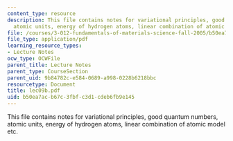 ```yaml
---
content_type: resource
description: This file contains notes for variational principles, good quantum numbers,
  atomic units, energy of hydrogen atoms, linear combination of atomic model etc.
file: /courses/3-012-fundamentals-of-materials-science-fall-2005/b50ea7acb67c3fbfc3d1cdeb6fb9e145_lec09b.pdf
file_type: application/pdf
learning_resource_types:
- Lecture Notes
ocw_type: OCWFile
parent_title: Lecture Notes
parent_type: CourseSection
parent_uid: 9b84782c-e584-0689-a998-0228b6218bbc
resourcetype: Document
title: lec09b.pdf
uid: b50ea7ac-b67c-3fbf-c3d1-cdeb6fb9e145
---
```

This file contains notes for variational principles, good quantum numbers, atomic units, energy of hydrogen atoms, linear combination of atomic model etc.

